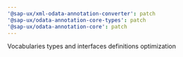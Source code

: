```yaml
---
'@sap-ux/xml-odata-annotation-converter': patch
'@sap-ux/odata-annotation-core-types': patch
'@sap-ux/odata-annotation-core': patch
---
```


Vocabularies types and interfaces definitions optimization
